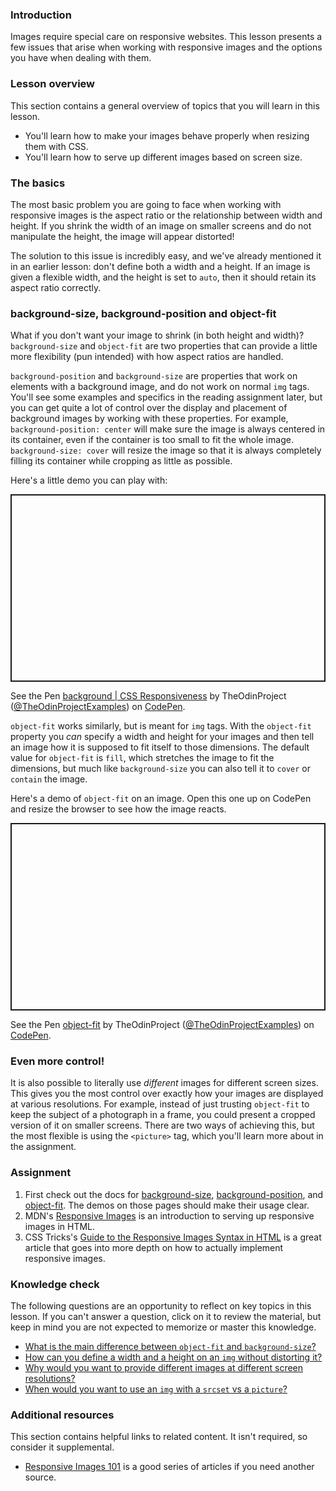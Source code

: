 ### Introduction

Images require special care on responsive websites. This lesson presents a few issues that arise when working with responsive images and the options you have when dealing with them.

### Lesson overview

This section contains a general overview of topics that you will learn in this lesson.

- You'll learn how to make your images behave properly when resizing them with CSS.
- You'll learn how to serve up different images based on screen size.

### The basics

The most basic problem you are going to face when working with responsive images is the aspect ratio or the relationship between width and height. If you shrink the width of an image on smaller screens and do not manipulate the height, the image will appear distorted!

The solution to this issue is incredibly easy, and we've already mentioned it in an earlier lesson: don't define both a width and a height. <span id="aspect-ratio-knowledge-check">If an image is given a flexible width, and the height is set to `auto`, then it should retain its aspect ratio correctly.</span>

### background-size, background-position and object-fit

What if you don't want your image to shrink (in both height and width)? `background-size` and `object-fit` are two properties that can provide a little more flexibility (pun intended) with how aspect ratios are handled.

`background-position` and `background-size` are properties that work on elements with a background image, and do not work on normal `img` tags. You'll see some examples and specifics in the reading assignment later, but you can get quite a lot of control over the display and placement of background images by working with these properties. For example, `background-position: center` will make sure the image is always centered in its container, even if the container is too small to fit the whole image. `background-size: cover` will resize the image so that it is always completely filling its container while cropping as little as possible.

Here's a little demo you can play with:

<p class="codepen" data-height="300" data-theme-id="dark" data-default-tab="css,result" data-slug-hash="powxJXV" data-editable="true" data-user="TheOdinProjectExamples" style="height: 300px; box-sizing: border-box; display: flex; align-items: center; justify-content: center; border: 2px solid; margin: 1em 0; padding: 1em;">

  <span>See the Pen <a href="https://codepen.io/TheOdinProjectExamples/pen/powxJXV">
  background | CSS Responsiveness</a> by TheOdinProject (<a href="https://codepen.io/TheOdinProjectExamples">@TheOdinProjectExamples</a>)
  on <a href="https://codepen.io">CodePen</a>.</span>

</p>

<script async src="https://cpwebassets.codepen.io/assets/embed/ei.js"></script>

`object-fit` works similarly, but is meant for `img` tags. With the `object-fit` property you *can* specify a width and height for your images and then tell an image how it is supposed to fit itself to those dimensions. The default value for `object-fit` is `fill`, which stretches the image to fit the dimensions, but much like `background-size` you can also tell it to `cover` or `contain` the image.

Here's a demo of `object-fit` on an image. Open this one up on CodePen and resize the browser to see how the image reacts.

<p class="codepen" data-height="300" data-theme-id="dark" data-default-tab="css,result" data-slug-hash="NWgOGGX" data-editable="true" data-user="TheOdinProjectExamples" style="height: 300px; box-sizing: border-box; display: flex; align-items: center; justify-content: center; border: 2px solid; margin: 1em 0; padding: 1em;">

  <span>See the Pen <a href="https://codepen.io/TheOdinProjectExamples/pen/NWgOGGX">
  object-fit</a> by TheOdinProject (<a href="https://codepen.io/TheOdinProjectExamples">@TheOdinProjectExamples</a>)
  on <a href="https://codepen.io">CodePen</a>.</span>

</p>

<script async src="https://cpwebassets.codepen.io/assets/embed/ei.js"></script>

### Even more control!

It is also possible to literally use *different* images for different screen sizes. This gives you the most control over exactly how your images are displayed at various resolutions. For example, instead of just trusting `object-fit` to keep the subject of a photograph in a frame, you could present a cropped version of it on smaller screens. There are two ways of achieving this, but the most flexible is using the `<picture>` tag, which you'll learn more about in the assignment.

### Assignment

<div class="lesson-content__panel" markdown="1">

1. <span id="object-fit-background-size-knowledge-check">First check out the docs for [background-size](https://developer.mozilla.org/en-US/docs/Web/CSS/background-size), [background-position](https://developer.mozilla.org/en-US/docs/Web/CSS/background-position), and [object-fit](https://developer.mozilla.org/en-US/docs/Web/CSS/object-fit). The demos on those pages should make their usage clear.</span>
1. MDN's [Responsive Images](https://developer.mozilla.org/en-US/docs/Learn/HTML/Multimedia_and_embedding/Responsive_images) is an introduction to serving up responsive images in HTML.
1. CSS Tricks's [Guide to the Responsive Images Syntax in HTML](https://css-tricks.com/a-guide-to-the-responsive-images-syntax-in-html/) is a great article that goes into more depth on how to actually implement responsive images.

</div>

### Knowledge check

The following questions are an opportunity to reflect on key topics in this lesson. If you can't answer a question, click on it to review the material, but keep in mind you are not expected to memorize or master this knowledge.

- [What is the main difference between `object-fit` and `background-size`?](#object-fit-background-size-knowledge-check)
- [How can you define a width and a height on an `img` without distorting it?](#aspect-ratio-knowledge-check)
- [Why would you want to provide different images at different screen resolutions?](https://developer.mozilla.org/en-US/docs/Learn/HTML/Multimedia_and_embedding/Responsive_images#why_responsive_images)
- [When would you want to use an `img` with a `srcset` vs a `picture`?](https://css-tricks.com/a-guide-to-the-responsive-images-syntax-in-html/)

### Additional resources

This section contains helpful links to related content. It isn't required, so consider it supplemental.

* [Responsive Images 101](https://cloudfour.com/thinks/responsive-images-101-definitions/) is a good series of articles if you need another source.

